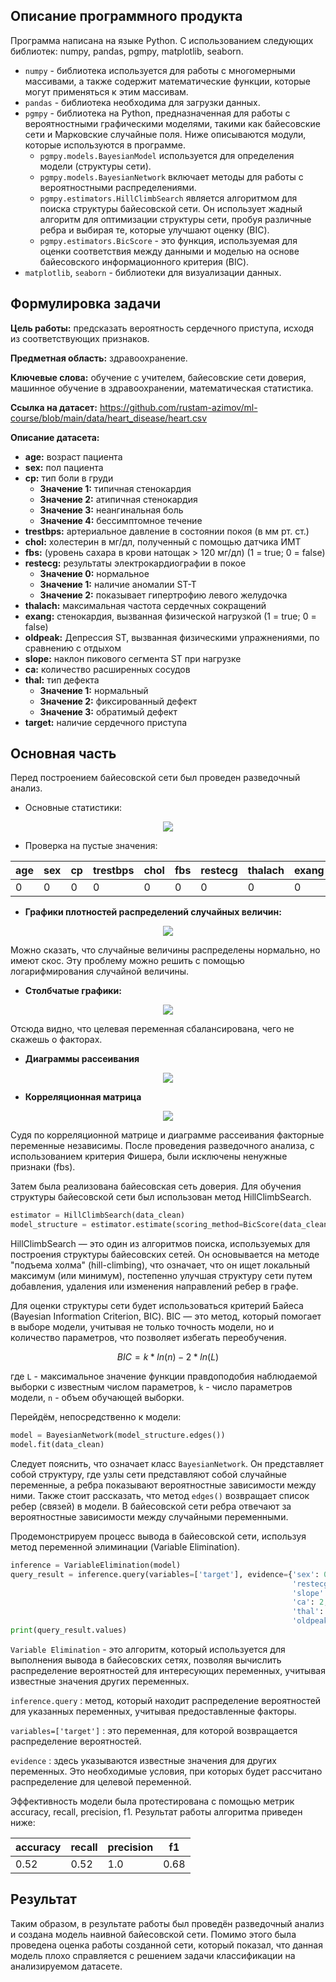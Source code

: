 ## Описание программного продукта

Программа написана на языке Python. С использованием следующих библиотек: numpy, pandas, pgmpy, matplotlib, seaborn. 
* `numpy` - библиотека используется для работы с многомерными массивами, а также содержит математические функции, которые могут применяться к этим массивам.
* `pandas` - библиотека необходима для загрузки данных.
* `pgmpy` - библиотека на Python, предназначенная для работы с вероятностными графическими моделями, такими как байесовские сети и Марковские случайные поля. Ниже описываются модули, которые используются в программе.
  * `pgmpy.models.BayesianModel` используется для определения модели (структуры сети).
  * `pgmpy.models.BayesianNetwork` включает методы для работы с вероятностными распределениями.
  * `pgmpy.estimators.HillClimbSearch` является алгоритмом для поиска структуры байесовской сети. Он использует жадный алгоритм для оптимизации структуры сети, пробуя различные ребра и выбирая те, которые улучшают оценку (BIC).
  * `pgmpy.estimators.BicScore` - это функция, используемая для оценки соответствия между данными и моделью на основе байесовского информационного критерия (BIC).
* `matplotlib`, `seaborn` - библиотеки для визуализации данных.

## Формулировка задачи

**Цель работы:** предсказать вероятность сердечного приступа, исходя из соответствующих признаков.

**Предметная область:** здравоохранение.

**Ключевые слова:** обучение с учителем, байесовские сети доверия, машинное обучение в здравоохранении, математическая статистика.

**Ссылка на датасет:** https://github.com/rustam-azimov/ml-course/blob/main/data/heart_disease/heart.csv

**Описание датасета:**

* **age:** возраст пациента
* **sex:** пол пациента
* **cp:** тип боли в груди
 	- **Значение 1:** типичная стенокардия
  - **Значение 2:** атипичная стенокардия
  - **Значение 3:** неангинальная боль
  - **Значение 4:** бессимптомное течение
* **trestbps:** артериальное давление в состоянии покоя (в мм рт. ст.)
* **chol:** холестерин в мг/дл, полученный с помощью датчика ИМТ
* **fbs:** (уровень сахара в крови натощак > 120 мг/дл) (1 = true; 0 = false)
* **restecg:** результаты электрокардиографии в покое
  - **Значение 0:** нормальное
  - **Значение 1:** наличие аномалии ST-T 
  - **Значение 2:** показывает гипертрофию левого желудочка 
* **thalach:** максимальная частота сердечных сокращений
* **exang:** cтенокардия, вызванная физической нагрузкой (1 = true; 0 = false)
* **oldpeak:** Депрессия ST, вызванная физическими упражнениями, по сравнению с отдыхом
* **slope:** наклон пикового сегмента ST при нагрузке
* **ca:** количество расширенных сосудов
* **thal:** тип дефекта
  - **Значение 1:** нормальный
  - **Значение 2:** фиксированный дефект
  - **Значение 3:** обратимый дефект
* **target:** наличие сердечного приступа

## Основная часть

Перед построением байесовской сети был проведен разведочный анализ. 


- Основные статистики:

<div align="center">
  <img src="https://github.com/user-attachments/assets/ade2ac2a-4d3c-434e-af59-92eec217dcd9"/>
</div>


- Проверка на  пустые значения:
<div align="center">
  								
|    age    | sex            | cp            | trestbps   | chol       | fbs        | restecg    |thalach     |exang |	oldpeak |	slope |	ca |	thal |	target |
| --------- | -------------- | ------------- | ---------- | ---------- | ---------- | ---------- | ---------- | ---- | -------- | ----- | -- | ----- |-------- |
|0          |0               | 0             | 0          | 0          | 0          | 0          |  0         | 0    |  0       |  0    | 0  |   0   |  0      |

</div>


- **Графики плотностей распределений случайных величин:**

<div align="center">
  <img src="https://github.com/user-attachments/assets/41f01041-fdc5-44c5-8025-99c37431518d"/>
</div>

Можно сказать, что случайные величины распределены нормально, но имеют скос. Эту проблему можно решить с помощью логарифмирования случайной величины.


- **Столбчатые графики:**

<div align="center">
  <img src="https://github.com/user-attachments/assets/41b4303e-45c7-4232-b0ee-0a3dccb417b7"/>
</div>

Отсюда видно, что целевая переменная сбалансирована, чего не скажешь о факторах. 


- **Диаграммы рассеивания**

<div align="center">
  <img src="https://github.com/user-attachments/assets/9abab7c4-901e-486f-9cac-921d09a36be8"/>
</div>

- **Корреляционная матрица**

<div align="center">
  <img src="https://github.com/user-attachments/assets/73ad3f70-8ccc-443d-8cdc-f10f9c364c2d"/>
</div>

Судя по корреляционной матрице и диаграмме рассеивания факторные переменные независимы. 
После проведения разведочного анализа, с использованием критерия Фишера, были исключены ненужные признаки (fbs).

Затем была реализована байесовская сеть доверия. Для обучения структуры байесовской сети был использован метод HillClimbSearch.

```python
estimator = HillClimbSearch(data_clean)
model_structure = estimator.estimate(scoring_method=BicScore(data_clean))
```

HillClimbSearch — это один из алгоритмов поиска, используемых для построения структуры байесовских сетей. Он основывается на методе "подъема холма" (hill-climbing), что означает, что он ищет локальный максимум (или минимум), постепенно улучшая структуру сети путем добавления, удаления или изменения направлений ребер в графе.

Для оценки структуры сети будет использоваться критерий Байеса (Bayesian Information Criterion, BIC). BIC — это метод, который помогает в выборе модели, учитывая не только точность модели, но и количество параметров, что позволяет избегать переобучения.

$$BIC = k * ln(n) - 2 * ln(L)$$

где `L` - максимальное значение функции правдоподобия наблюдаемой выборки с известным числом параметров, `k` - число параметров модели, `n` - объем обучающей выборки.

Перейдём, непосредственно к модели: 

```python
model = BayesianNetwork(model_structure.edges())
model.fit(data_clean)
```

Следует пояснить, что означает класс `BayesianNetwork`. Он представляет собой структуру, где узлы сети представляют собой случайные переменные, а ребра показывают вероятностные зависимости между ними. Также стоит рассказать, что метод `edges()` возвращает список ребер (связей) в модели. В байесовской сети ребра отвечают за вероятностные зависимости между случайными переменными.

Продемонстрируем процесс вывода в байесовской сети, используя метод переменной элиминации (Variable Elimination).

```python
inference = VariableElimination(model)
query_result = inference.query(variables=['target'], evidence={'sex': 0,
                                                               'restecg': 1,
                                                               'slope': 2,
                                                               'ca': 2,
                                                               'thal': 3,
                                                               'oldpeak': 0.4})
print(query_result.values)
```

`Variable Elimination` - это алгоритм, который используется для выполнения вывода в байесовских сетях, позволяя вычислить распределение вероятностей для интересующих переменных, учитывая известные значения других переменных.

`inference.query` : метод, который находит распределение вероятностей для указанных переменных, учитывая предоставленные факторы.

`variables=['target']` : это переменная, для которой возвращается распределение вероятностей. 

`evidence` : здесь указываются известные значения для других переменных. Это необходимые условия, при которых будет рассчитано распределение для целевой переменной. 

Эффективность модели была  протестирована с помощью метрик accuracy, recall, precision, f1. Результат работы алгоритма приведен ниже: 

|	accuracy |	recall |	precision  |	f1  |
| -------- | ------ | ---------- |---- |
|  0.52    | 0.52   |   1.0      | 0.68|

## Результат

Таким образом, в результате работы был проведён разведочный анализ и создана модель наивной байесовской сети. Помимо этого была проведена оценка работы созданной сети, который показал, что данная модель плохо справляется с решением задачи классификации на анализируемом датасете. 








